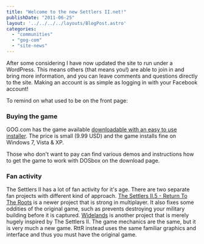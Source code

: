 ```yaml
---
title: "Welcome to the new Settlers II.net!"
publishDate: "2011-06-25"
layout: '../../../../layouts/BlogPost.astro'
categories: 
  - "communities"
  - "gog-com"
  - "site-news"
---
```


After some considering I have now updated the site to run under a WordPress. This means others (that means you!) are able to join in and bring more information, and you can leave comments and questions directly to the site. Making an account is as simple as logging in with your Facebook account!

To remind on what used to be on the front page:

### Buying the game

GOG.com has the game available [downloadable with an easy to use installer](http://www.gog.com/en/gamecard/the_settlers_2_gold_edition). The price is small (9.99 USD) and the game installs fine on Windows 7, Vista & XP.

Those who don't want to pay can find various demos and instructions how to get the game to work with DOSbox on the download page.

### Fan activity

The Settlers II has a lot of fan activity for it's age. There are two separate fan projects with different kind of approach. [The Settlers II.5 - Return To The Roots](http://www.siedler25.org/) is a newer project that is strong in multiplayer. It also fixes some oddities of the original game, such as prevents destroying your military building before it is captured. [Widelands](http://wl.widelands.org/) is another project that is merely hugely inspired by The Settlers II. The game mechanics are the same, but it is very much a new game. RttR instead uses the same familiar graphics and interface and thus you must have the original game.
